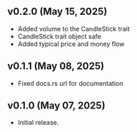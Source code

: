 ## v0.2.0 (May 15, 2025)

- Added volume to the CandleStick trait
- CandleStick trait object safe
- Added typical price and money flow

## v0.1.1 (May 08, 2025)

- Fixed docs.rs url for documentation 

## v0.1.0 (May 07, 2025)

- Initial release.
